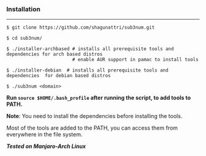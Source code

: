 ### Installation
---


``` console
$ git clone https://github.com/shagunattri/sub3num.git

$ cd sub3num/

$ ./installer-archbased # installs all prerequisite tools and dependencies for arch based distros
                        # enable AUR support in pamac to install tools

$ ./installer-debian  # installs all prerequisite tools and dependencies  for debian based distros

$ ./sub3num <domain>
```

**Run ```source $HOME/.bash_profile``` after running the script, to add tools to PATH.**


**Note**: You need to install the dependencies before installing the tools.

Most of the tools are added to the PATH, you can access them from everywhere in the file system.


***Tested on Manjaro-Arch Linux***